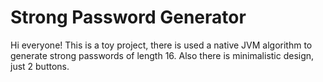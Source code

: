 # Strong Password Generator
Hi everyone! This is a toy project, there is used a native JVM algorithm to generate strong passwords of length 16.
Also there is minimalistic design, just 2 buttons.
